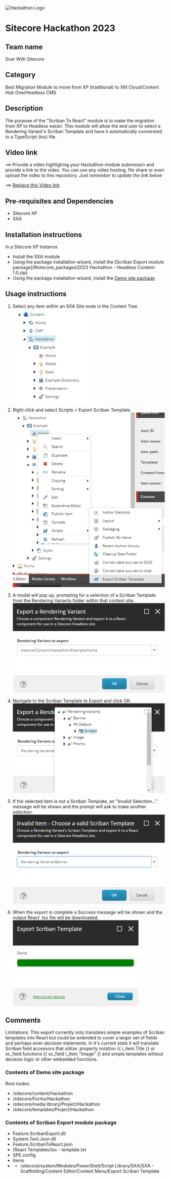 ![Hackathon Logo](docs/images/hackathon.png?raw=true "Hackathon Logo")
# Sitecore Hackathon 2023

## Team name
Soar With Sitecore

## Category
Best Migration Module to move from XP (traditional) to XM Cloud/Content Hub One/Headless CMS

## Description
The purpose of the "Scriban To React" module is to make the migration from XP to Headless easier.
This module will allow the end user to select a Rendering Variant's Scriban Template and have it 
automatically convereted to a TypeScript (tsx) file.  

## Video link
⟹ Provide a video highlighing your Hackathon module submission and provide a link to the video. You can use any video hosting, file share or even upload the video to this repository. _Just remember to update the link below_

⟹ [Replace this Video link](#video-link)

## Pre-requisites and Dependencies

- Sitecore XP
- SXA

## Installation instructions

In a Sitecore XP Instance
- Install the SXA module
- Using the package installation wizard, install the [Scriban Export module package](#sitecore_packages\2023 Hackathon - Headless Content-1.0.zip)
- Using the package installation wizard, install the [Demo site package](#sitecore_packages\Hackathon-Content-Package-1.0.zip)


## Usage instructions

1. Select any item within an SXA Site node in the Content Tree.   
![Content Tree](docs/images/fig1-content-tree.PNG?raw=true "Content Tree")

2. Right click and select Scripts > Export Scriban Template.    
![Run Script](docs/images/fig2-run-script.PNG?raw=true "Run Script")

3. A modal will pop up, prompting for a selection of a Scriban Template from the Rendering Variants folder within that context site.   
![Export Modal Screen 1](docs/images/fig3-export-modal.PNG?raw=true "Export Modal Screen 1")

4. Navigate to the Scriban Template to Export and click OK.   
![Export Modal Screen 2](docs/images/fig4-export-modal-2.PNG?raw=true "Export Modal Screen 2")

5. If the selected item is not a Scriban Template, an "Invalid Selection..." message will be shown and the prompt will ask to make another selection.   
![Invalid Selection Screen](docs/images/fig5-invalid-selection.PNG?raw=true "Invalid Selection Screen")

6. When the export is complete a Success message will be shown and the output React .tsx file will be downloaded.   
![Success Message](docs/images/fig6-success.PNG?raw=true "Success Message")

## Comments
Limitations: This export currently only translates simple examples of Scriban templates into React but could be extended to cover a larger set of fields and perhaps even decision statements. In it's current state it will translate Scriban field accessors that utilize .property notation {{ i_item.Title }} or sc_field functions {{ sc_field i_item "Image" }} and simple templates wihtout decision logic or other embedded functions.

### Contents of Demo site package
Root nodes:
- /sitecore/content/Hackathon
- /sitecore/Forms/Hackathon
- /sitecore/media library/Project/Hackathon
- /sitecore/templates/Project/Hackathon

### Contents of Scriban Export module package
- Feature.ScribanExport.dll
- System.Text.Json.dll
- Feature.ScribanToReact.json
- /React Templates/tsx - template.txt
- SPE.config
- items
- - /sitecore/system/Modules/PowerShell/Script Library/SXA/SXA - Scaffolding/Content Editor/Context Menu/Export Scriban Template